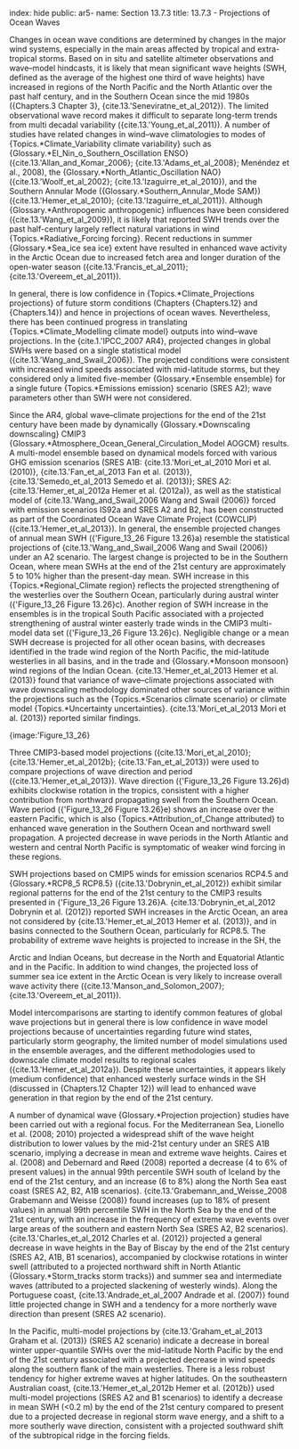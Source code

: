 index: hide
public: ar5-
name: Section 13.7.3
title: 13.7.3 - Projections of Ocean Waves

Changes in ocean wave conditions are determined by changes in the major wind systems, especially in the main areas affected by tropical and extra-tropical storms. Based on in situ and satellite altimeter observations and wave–model hindcasts, it is likely that mean significant wave heights (SWH, defined as the average of the highest one third of wave heights) have increased in regions of the North Pacific and the North Atlantic over the past half century, and in the Southern Ocean since the mid 1980s ({Chapters.3 Chapter 3}, {cite.13.'Seneviratne_et_al_2012}). The limited observational wave record makes it difficult to separate long-term trends from multi decadal variability ({cite.13.'Young_et_al_2011}). A number of studies have related changes in wind–wave climatologies to modes of {Topics.*Climate_Variability climate variability} such as {Glossary.*El_Nin_o_Southern_Oscillation ENSO} ({cite.13.'Allan_and_Komar_2006}; {cite.13.'Adams_et_al_2008}; Menéndez et al., 2008), the {Glossary.*North_Atlantic_Oscillation NAO} ({cite.13.'Woolf_et_al_2002}; {cite.13.'Izaguirre_et_al_2010}), and the Southern Annular Mode ({Glossary.*Southern_Annular_Mode SAM}) ({cite.13.'Hemer_et_al_2010}; {cite.13.'Izaguirre_et_al_2011}). Although {Glossary.*Anthropogenic anthropogenic} influences have been considered ({cite.13.'Wang_et_al_2009}), it is likely that reported SWH trends over the past half-century largely reflect natural variations in wind {Topics.*Radiative_Forcing forcing}. Recent reductions in summer {Glossary.*Sea_ice sea ice} extent have resulted in enhanced wave activity in the Arctic Ocean due to increased fetch area and longer duration of the open-water season ({cite.13.'Francis_et_al_2011}; {cite.13.'Overeem_et_al_2011}).

In general, there is low confidence in {Topics.*Climate_Projections projections} of future storm conditions (Chapters {Chapters.12} and {Chapters.14}) and hence in projections of ocean waves. Nevertheless, there has been continued progress in translating {Topics.*Climate_Modelling climate model} outputs into wind–wave projections. In the {cite.1.'IPCC_2007 AR4}, projected changes in global SWHs were based on a single statistical model ({cite.13.'Wang_and_Swail_2006}). The projected conditions were consistent with increased wind speeds associated with mid-latitude storms, but they considered only a limited five-member {Glossary.*Ensemble ensemble} for a single future {Topics.*Emissions emission} scenario (SRES A2); wave parameters other than SWH were not considered.

Since the AR4, global wave–climate projections for the end of the 21st century have been made by dynamically {Glossary.*Downscaling downscaling} CMIP3 {Glossary.*Atmosphere_Ocean_General_Circulation_Model AOGCM} results. A multi-model ensemble based on dynamical models forced with various GHG emission scenarios (SRES A1B: {cite.13.'Mori_et_al_2010 Mori et al. (2010)}, {cite.13.'Fan_et_al_2013 Fan et al. (2013)}, {cite.13.'Semedo_et_al_2013 Semedo et al. (2013)}; SRES A2: {cite.13.'Hemer_et_al_2012a Hemer et al. (2012a)}, as well as the statistical model of {cite.13.'Wang_and_Swail_2006 Wang and Swail (2006)} forced with emission scenarios IS92a and SRES A2 and B2, has been constructed as part of the Coordinated Ocean Wave Climate Project (COWCLIP) ({cite.13.'Hemer_et_al_2013}). In general, the ensemble projected changes of annual mean SWH ({'Figure_13_26 Figure 13.26}a) resemble the statistical projections of {cite.13.'Wang_and_Swail_2006 Wang and Swail (2006)} under an A2 scenario. The largest change is projected to be in the Southern Ocean, where mean SWHs at the end of the 21st century are approximately 5 to 10% higher than the present-day mean. SWH increase in this {Topics.*Regional_Climate region} reflects the projected strengthening of the westerlies over the Southern Ocean, particularly during austral winter ({'Figure_13_26 Figure 13.26}c). Another region of SWH increase in the ensembles is in the tropical South Pacific associated with a projected strengthening of austral winter easterly trade winds in the CMIP3 multi-model data set ({'Figure_13_26 Figure 13.26}c). Negligible change or a mean SWH decrease is projected for all other ocean basins, with decreases identified in the trade wind region of the North Pacific, the mid-latitude westerlies in all basins, and in the trade and {Glossary.*Monsoon monsoon} wind regions of the Indian Ocean. {cite.13.'Hemer_et_al_2013 Hemer et al. (2013)} found that variance of wave–climate projections associated with wave downscaling methodology dominated other sources of variance within the projections such as the {Topics.*Scenarios climate scenario} or climate model {Topics.*Uncertainty uncertainties}. {cite.13.'Mori_et_al_2013 Mori et al. (2013)} reported similar findings.

{image:'Figure_13_26}

Three CMIP3-based model projections ({cite.13.'Mori_et_al_2010}; {cite.13.'Hemer_et_al_2012b}; {cite.13.'Fan_et_al_2013}) were used to compare projections of wave direction and period ({cite.13.'Hemer_et_al_2013}). Wave direction ({'Figure_13_26 Figure 13.26}d) exhibits clockwise rotation in the tropics, consistent with a higher contribution from northward propagating swell from the Southern Ocean. Wave period ({'Figure_13_26 Figure 13.26}e) shows an increase over the eastern Pacific, which is also {Topics.*Attribution_of_Change attributed} to enhanced wave generation in the Southern Ocean and northward swell propagation. A projected decrease in wave periods in the North Atlantic and western and central North Pacific is symptomatic of weaker wind forcing in these regions.

SWH projections based on CMIP5 winds for emission scenarios RCP4.5 and {Glossary.*RCP8_5 RCP8.5} ({cite.13.'Dobrynin_et_al_2012}) exhibit similar regional patterns for the end of the 21st century to the CMIP3 results presented in {'Figure_13_26 Figure 13.26}A. {cite.13.'Dobrynin_et_al_2012 Dobrynin et al. (2012)} reported SWH increases in the Arctic Ocean, an area not considered by {cite.13.'Hemer_et_al_2013 Hemer et al. (2013)}, and in basins connected to the Southern Ocean, particularly for RCP8.5. The probability of extreme wave heights is projected to increase in the SH, the

Arctic and Indian Oceans, but decrease in the North and Equatorial Atlantic and in the Pacific. In addition to wind changes, the projected loss of summer sea ice extent in the Arctic Ocean is very likely to increase overall wave activity there ({cite.13.'Manson_and_Solomon_2007}; {cite.13.'Overeem_et_al_2011}).

Model intercomparisons are starting to identify common features of global wave projections but in general there is low confidence in wave model projections because of uncertainties regarding future wind states, particularly storm geography, the limited number of model simulations used in the ensemble averages, and the different methodologies used to downscale climate model results to regional scales ({cite.13.'Hemer_et_al_2012a}). Despite these uncertainties, it appears likely (medium confidence) that enhanced westerly surface winds in the SH (discussed in {Chapters.12 Chapter 12}) will lead to enhanced wave generation in that region by the end of the 21st century.

A number of dynamical wave {Glossary.*Projection projection} studies have been carried out with a regional focus. For the Mediterranean Sea, Lionello et al. (2008; 2010) projected a widespread shift of the wave height distribution to lower values by the mid-21st century under an SRES A1B scenario, implying a decrease in mean and extreme wave heights. Caires et al. (2008) and Debernard and Røed (2008) reported a decrease (4 to 6% of present values) in the annual 99th percentile SWH south of Iceland by the end of the 21st century, and an increase (6 to 8%) along the North Sea east coast (SRES A2, B2, A1B scenarios). {cite.13.'Grabemann_and_Weisse_2008 Grabemann and Weisse (2008)} found increases (up to 18% of present values) in annual 99th percentile SWH in the North Sea by the end of the 21st century, with an increase in the frequency of extreme wave events over large areas of the southern and eastern North Sea (SRES A2, B2 scenarios). {cite.13.'Charles_et_al_2012 Charles et al. (2012)} projected a general decrease in wave heights in the Bay of Biscay by the end of the 21st century (SRES A2, A1B, B1 scenarios), accompanied by clockwise rotations in winter swell (attributed to a projected northward shift in North Atlantic {Glossary.*Storm_tracks storm tracks}) and summer sea and intermediate waves (attributed to a projected slackening of westerly winds). Along the Portuguese coast, {cite.13.'Andrade_et_al_2007 Andrade et al. (2007)} found little projected change in SWH and a tendency for a more northerly wave direction than present (SRES A2 scenario).

In the Pacific, multi-model projections by {cite.13.'Graham_et_al_2013 Graham et al. (2013)} (SRES A2 scenario) indicate a decrease in boreal winter upper-quantile SWHs over the mid-latitude North Pacific by the end of the 21st century associated with a projected decrease in wind speeds along the southern flank of the main westerlies. There is a less robust tendency for higher extreme waves at higher latitudes. On the southeastern Australian coast, {cite.13.'Hemer_et_al_2012b Hemer et al. (2012b)} used multi-model projections (SRES A2 and B1 scenarios) to identify a decrease in mean SWH (<0.2 m) by the end of the 21st century compared to present due to a projected decrease in regional storm wave energy, and a shift to a more southerly wave direction, consistent with a projected southward shift of the subtropical ridge in the forcing fields.
